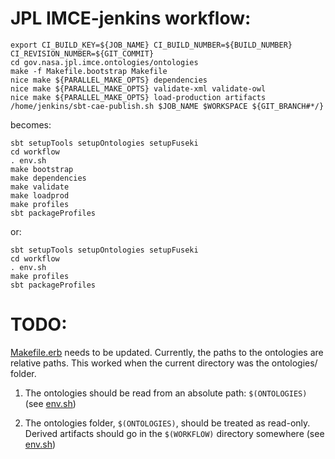 # JPL IMCE-jenkins workflow:

```shell
export CI_BUILD_KEY=${JOB_NAME} CI_BUILD_NUMBER=${BUILD_NUMBER} CI_REVISION_NUMBER=${GIT_COMMIT}
cd gov.nasa.jpl.imce.ontologies/ontologies
make -f Makefile.bootstrap Makefile
nice make ${PARALLEL_MAKE_OPTS} dependencies
nice make ${PARALLEL_MAKE_OPTS} validate-xml validate-owl
nice make ${PARALLEL_MAKE_OPTS} load-production artifacts
/home/jenkins/sbt-cae-publish.sh $JOB_NAME $WORKSPACE ${GIT_BRANCH#*/}
```

becomes:

```shell
sbt setupTools setupOntologies setupFuseki
cd workflow
. env.sh
make bootstrap
make dependencies
make validate
make loadprod
make profiles
sbt packageProfiles
```

or:

```shell
sbt setupTools setupOntologies setupFuseki
cd workflow
. env.sh
make profiles
sbt packageProfiles
```

# TODO:

[Makefile.erb](Makefile.erb) needs to be updated.
Currently, the paths to the ontologies are relative paths.
This worked when the current directory was the ontologies/ folder.

1) The ontologies should be read from an absolute path: `$(ONTOLOGIES)` (see [env.sh](env.sh))

2) The ontologies folder, `$(ONTOLOGIES)`, should be treated as read-only. Derived artifacts should go
in the `$(WORKFLOW)` directory somewhere (see [env.sh](env.sh))
